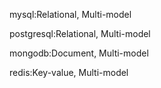 
mysql:Relational, Multi-model



postgresql:Relational, Multi-model




mongodb:Document, Multi-model


redis:Key-value, Multi-model



